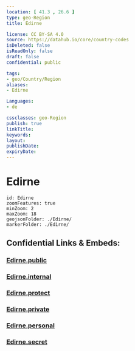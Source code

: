 ```yaml
---
location: [ 41.3 , 26.6 ] 
type: geo-Region
title: Edirne

license: CC BY-SA 4.0
source: https://datahub.io/core/country-codes
isDeleted: false
isReadOnly: false
draft: false
confidential: public

tags:
- geo/Country/Region
aliases:
- Edirne

Languages:
- de

cssclasses: geo-Region
publish: true
linkTitle: 
keywords: 
layout: 
publishDate: 
expiryDate: 
---
```


# Edirne

```leaflet
id: Edirne
zoomFeatures: true 
minZoom: 2 
maxZoom: 18
geojsonFolder: ./Edirne/
markerFolder: ./Edirne/
```


## Confidential Links & Embeds: 

### [Edirne.public](/_public/\Earth\Continent\Europe\Europe~East\Turkey\Provinces~TurkeyEdirne.public.md) 

### [Edirne.internal](/_internal/\Earth\Continent\Europe\Europe~East\Turkey\Provinces~TurkeyEdirne.internal.md) 

### [Edirne.protect](/_protect/\Earth\Continent\Europe\Europe~East\Turkey\Provinces~TurkeyEdirne.protect.md) 

### [Edirne.private](/_private/\Earth\Continent\Europe\Europe~East\Turkey\Provinces~TurkeyEdirne.private.md) 

### [Edirne.personal](/_personal/\Earth\Continent\Europe\Europe~East\Turkey\Provinces~TurkeyEdirne.personal.md) 

### [Edirne.secret](/_secret/\Earth\Continent\Europe\Europe~East\Turkey\Provinces~TurkeyEdirne.secret.md)

